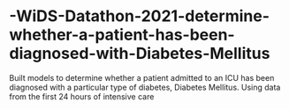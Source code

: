 # -WiDS-Datathon-2021-determine-whether-a-patient-has-been-diagnosed-with-Diabetes-Mellitus
Built models to determine whether a patient admitted to an ICU has been diagnosed with a particular type of diabetes, Diabetes Mellitus. Using data from the first 24 hours of intensive care
